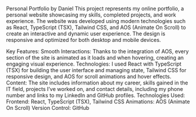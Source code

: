 Personal Portfolio by Daniel
This project represents my online portfolio, a personal website showcasing my skills, completed projects, and work experience. The website was developed using modern technologies such as React, TypeScript (TSX), Tailwind CSS, and AOS (Animate On Scroll) to create an interactive and dynamic user experience. The design is responsive and optimized for both desktop and mobile devices.

Key Features:
Smooth Interactions: Thanks to the integration of AOS, every section of the site is animated as it loads and when hovering, creating an engaging visual experience.
Technologies: I used React with TypeScript (TSX) for building the user interface and managing state, Tailwind CSS for responsive design, and AOS for scroll animations and hover effects.
Content: The site includes information about my career, skills gained in the IT field, projects I’ve worked on, and contact details, including my phone number and links to my LinkedIn and GitHub profiles.
Technologies Used:
Frontend: React, TypeScript (TSX), Tailwind CSS
Animations: AOS (Animate On Scroll)
Version Control: GitHub
